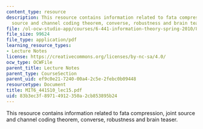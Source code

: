 ```yaml
---
content_type: resource
description: This resource contains information related to fata compression, joint
  source and channel coding theorem, converse, robustness and brain teaser.
file: /ol-ocw-studio-app/courses/6-441-information-theory-spring-2010/83b3ec3f89714912350a2cb853895b24_MIT6_441S10_lec15.pdf
file_size: 99624
file_type: application/pdf
learning_resource_types:
- Lecture Notes
license: https://creativecommons.org/licenses/by-nc-sa/4.0/
ocw_type: OCWFile
parent_title: Lecture Notes
parent_type: CourseSection
parent_uid: ef9c0e21-7240-00a4-2c5e-2febc0b09448
resourcetype: Document
title: MIT6_441S10_lec15.pdf
uid: 83b3ec3f-8971-4912-350a-2cb853895b24
---
```

This resource contains information related to fata compression, joint source and channel coding theorem, converse, robustness and brain teaser.